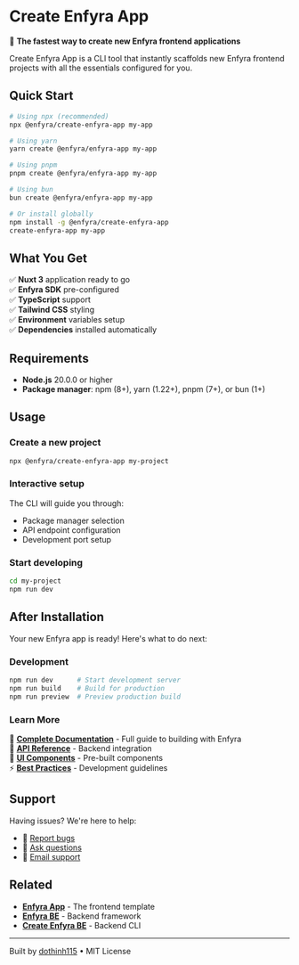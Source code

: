 # Create Enfyra App

🚀 **The fastest way to create new Enfyra frontend applications**

Create Enfyra App is a CLI tool that instantly scaffolds new Enfyra frontend projects with all the essentials configured for you.

## Quick Start

```bash
# Using npx (recommended)
npx @enfyra/create-enfyra-app my-app

# Using yarn
yarn create @enfyra/enfyra-app my-app

# Using pnpm  
pnpm create @enfyra/enfyra-app my-app

# Using bun
bun create @enfyra/enfyra-app my-app

# Or install globally
npm install -g @enfyra/create-enfyra-app
create-enfyra-app my-app
```

## What You Get

✅ **Nuxt 3** application ready to go  
✅ **Enfyra SDK** pre-configured  
✅ **TypeScript** support  
✅ **Tailwind CSS** styling  
✅ **Environment** variables setup  
✅ **Dependencies** installed automatically  

## Requirements

- **Node.js** 20.0.0 or higher
- **Package manager**: npm (8+), yarn (1.22+), pnpm (7+), or bun (1+)

## Usage

### Create a new project
```bash
npx @enfyra/create-enfyra-app my-project
```

### Interactive setup
The CLI will guide you through:
- Package manager selection
- API endpoint configuration  
- Development port setup

### Start developing
```bash
cd my-project
npm run dev
```

## After Installation

Your new Enfyra app is ready! Here's what to do next:

### Development
```bash
npm run dev      # Start development server
npm run build    # Build for production
npm run preview  # Preview production build
```

### Learn More

📖 **[Complete Documentation](https://github.com/dothinh115/enfyra_app#readme)** - Full guide to building with Enfyra  
🔧 **[API Reference](https://github.com/dothinh115/enfyra_app/blob/main/docs/API.md)** - Backend integration  
🎨 **[UI Components](https://github.com/dothinh115/enfyra_app/blob/main/docs/COMPONENTS.md)** - Pre-built components  
⚡ **[Best Practices](https://github.com/dothinh115/enfyra_app/blob/main/docs/BEST_PRACTICES.md)** - Development guidelines  

## Support

Having issues? We're here to help:

- 🐛 [Report bugs](https://github.com/dothinh115/create-enfyra-app/issues)
- 💬 [Ask questions](https://github.com/dothinh115/enfyra_app/discussions)
- 📧 [Email support](mailto:dothinh115@gmail.com)

## Related

- **[Enfyra App](https://github.com/dothinh115/enfyra_app)** - The frontend template
- **[Enfyra BE](https://github.com/dothinh115/enfyra_be)** - Backend framework
- **[Create Enfyra BE](https://github.com/dothinh115/create-enfyra-be)** - Backend CLI

---

Built by [dothinh115](https://github.com/dothinh115) • MIT License